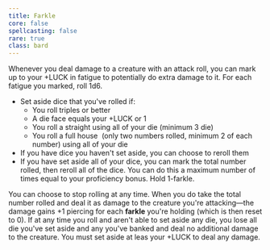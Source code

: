 ```yaml
---
title: Farkle
core: false
spellcasting: false
rare: true
class: bard
---
```

Whenever you deal damage to a creature with an attack roll, you can mark up to your +LUCK in fatigue to potentially do extra damage to it. For each fatigue you marked, roll 1d6.

- Set aside dice that you've rolled if:
    - You roll triples or better
    - A die face equals your +LUCK or 1
    - You roll a straight using all of your die (minimum 3 die)
    - You roll a full house  (only two numbers rolled, minimum 2 of each number) using all of your die
- If you have dice you haven't set aside, you can choose to reroll them
- If you have set aside all of your dice, you can mark the total number rolled, then reroll all of the dice. You can do this a maximum number of times equal to your proficiency bonus. Hold 1-farkle.

You can choose to stop rolling at any time. When you do take the total number rolled and deal it as damage to the creature you're attacking—the damage gains +1 piercing for each **farkle** you're holding (which is then reset to 0). If at any time you roll and aren't able to set aside any die, you lose all die you've set aside and any you've banked and deal no additional damage to the creature. You must set aside at leas your +LUCK to deal any damage.

